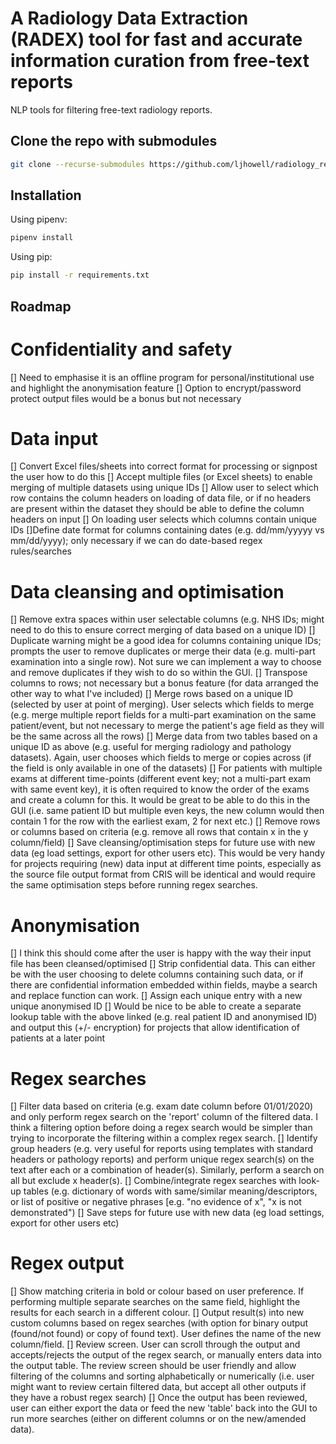# A Radiology Data Extraction (RADEX) tool for fast and accurate information curation from free-text reports
NLP tools for filtering free-text radiology reports.

## Clone the repo with submodules
```bash
git clone --recurse-submodules https://github.com/ljhowell/radiology_reports
```

## Installation
Using pipenv:

```bash
pipenv install
```
Using pip:

```bash
pip install -r requirements.txt
```

## Roadmap

# Confidentiality and safety
[] Need to emphasise it is an offline program for personal/institutional use and highlight the anonymisation feature
[] Option to encrypt/password protect output files would be a bonus but not necessary

# Data input
[] Convert Excel files/sheets into correct format for processing or signpost the user how to do this
[] Accept multiple files (or Excel sheets) to enable merging of multiple datasets using unique IDs
[] Allow user to select which row contains the column headers on loading of data file, or if no headers are present within the dataset they should be able to define the column headers on input
[] On loading user selects which columns contain unique IDs
[]Define date format for columns containing dates (e.g. dd/mm/yyyyy vs mm/dd/yyyy); only necessary if we can do date-based regex rules/searches

# Data cleansing and optimisation
[] Remove extra spaces within user selectable columns (e.g. NHS IDs; might need to do this to ensure correct merging of data based on a unique ID)
[] Duplicate warning might be a good idea for columns containing unique IDs; prompts the user to remove duplicates or merge their data (e.g. multi-part examination into a single row). Not sure we can implement a way to choose and remove duplicates if they wish to do so within the GUI. 
[] Transpose columns to rows; not necessary but a bonus feature (for data arranged the other way to what I've included)
[] Merge rows based on a unique ID (selected by user at point of merging). User selects which fields to merge (e.g. merge multiple report fields for a multi-part examination on the same patient/event, but not necessary to merge the patient's age field as they will be the same across all the rows)
[] Merge data from two tables based on a unique ID as above (e.g. useful for merging radiology and pathology datasets). Again, user chooses which fields to merge or copies across (if the field is only available in one of the datasets)
[] For patients with multiple exams at different time-points (different event key; not a multi-part exam with same event key), it is often required to know the order of the exams and create a column for this. It would be great to be able to do this in the GUI (i.e. same patient ID but multiple even keys, the new column would then contain 1 for the row with the earliest exam, 2 for next etc.) 
[] Remove rows or columns based on criteria (e.g. remove all rows that contain x in the y column/field)
[] Save cleansing/optimisation steps for future use with new data (eg load settings, export for other users etc). This would be very handy for projects requiring (new) data input  at different time points, especially as the source file output format from CRIS will be identical and would require the same optimisation steps before running regex searches.


# Anonymisation
[] I think this should come after the user is happy with the way their input file has been cleansed/optimised
[] Strip confidential data. This can either be with the user choosing to delete columns containing such data, or if there are confidential information embedded within fields, maybe a search and replace function can work.
[] Assign each unique entry with a new unique anonymised ID
[] Would be nice to be able to create a separate lookup table with the above linked (e.g. real patient ID and anonymised ID) and output this (+/- encryption) for projects that allow identification of patients at a later point

# Regex searches
[] Filter data based on criteria (e.g. exam date column before 01/01/2020) and only perform regex search on the 'report' column of the filtered data. I think a filtering option before doing a regex search would be simpler than trying to incorporate the filtering within a complex regex search.
[] Identify group headers (e.g. very useful for reports using templates with standard headers or pathology reports) and perform unique regex search(s) on the text after each or a combination of header(s). Similarly, perform a search on all but exclude x header(s). 
[] Combine/integrate regex searches with look-up tables (e.g. dictionary of words with same/similar meaning/descriptors, or list of positive or negative phrases [e.g. "no evidence of x", "x is not demonstrated")
[] Save steps for future use with new data (eg load settings, export for other users etc)

# Regex output
[] Show matching criteria in bold or colour based on user preference. If performing multiple separate searches on the same field, highlight the results for each search in a different colour.
[] Output result(s) into new custom columns based on regex searches (with option for binary output (found/not found) or copy of found text). User defines the name of the new column/field.
[] Review screen. User can scroll through the output and accepts/rejects the output of the regex search, or manually enters data into the output table. The review screen should be user friendly and allow filtering of the columns and sorting alphabetically or numerically (i.e. user might want to review certain filtered data, but accept all other outputs if they have a robust regex search)
[] Once the output has been reviewed, user can either export the data or feed the new 'table' back into the GUI to run more searches (either on different columns or on the new/amended data). 


